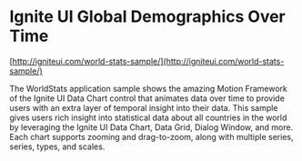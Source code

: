 Ignite UI Global Demographics Over Time
===========

[http://igniteui.com/world-stats-sample/](http://igniteui.com/world-stats-sample/)

The WorldStats application sample shows the amazing Motion Framework of the Ignite UI Data Chart control that animates data over time to provide users with an extra layer of temporal insight into their data. This sample gives users rich insight into statistical data about all countries in the world by leveraging the Ignite UI Data Chart, Data Grid, Dialog Window, and more. Each chart supports zooming and drag-to-zoom, along with multiple series, series, types, and scales.
